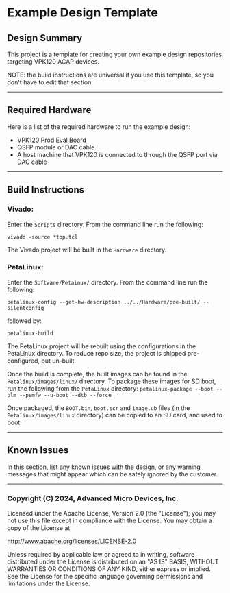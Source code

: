 # Example Design Template

## **Design Summary**

This project is a template for creating your own example design repositories targeting VPK120 ACAP devices. 

NOTE: the build instructions are universal if you use this template, so you don't have to edit that section.

---

## **Required Hardware**

Here is a list of the required hardware to run the example design:
- VPK120 Prod Eval Board
- QSFP module or DAC cable
- A host machine that VPK120 is connected to through the QSFP port via DAC cable
---

## **Build Instructions**

### **Vivado:**

Enter the `Scripts` directory. From the command line run the following:

`vivado -source *top.tcl`

The Vivado project will be built in the `Hardware` directory.

### **PetaLinux**:

Enter the `Software/Petainux/` directory. From the command line run the following:

`petalinux-config --get-hw-description ../../Hardware/pre-built/ --silentconfig`

followed by:

`petalinux-build`

The PetaLinux project will be rebuilt using the configurations in the PetaLinux directory. To reduce repo size, the project is shipped pre-configured, but un-built.

Once the build is complete, the built images can be found in the `Petalinux/images/linux/`
directory. To package these images for SD boot, run the following from the `PetaLinux` directory:
`petalinux-package --boot --plm --psmfw --u-boot --dtb --force`

Once packaged, the `BOOT.bin`, `boot.scr` and `image.ub` files (in the `Petalinux/images/linux` directory) can be copied to an SD card, and used to boot.

---

## **Known Issues**
In this section, list any known issues with the design, or any warning messages that might appear which can be safely ignored by the customer.

---
### Copyright (C) 2024, Advanced Micro Devices, Inc.

Licensed under the Apache License, Version 2.0 (the "License");
you may not use this file except in compliance with the License.
You may obtain a copy of the License at

http://www.apache.org/licenses/LICENSE-2.0

Unless required by applicable law or agreed to in writing, software
distributed under the License is distributed on an "AS IS" BASIS,
WITHOUT WARRANTIES OR CONDITIONS OF ANY KIND, either express or implied.
See the License for the specific language governing permissions and
limitations under the License.
